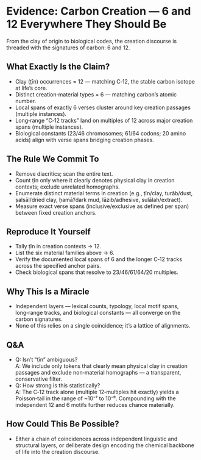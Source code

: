 # Evidence: Carbon Creation — 6 and 12 Everywhere They Should Be

From the clay of origin to biological codes, the creation discourse is threaded with the signatures of carbon: 6 and 12.

## What Exactly Is the Claim?
- Clay (ṭīn) occurrences = 12 — matching C‑12, the stable carbon isotope at life’s core.
- Distinct creation‑material types = 6 — matching carbon’s atomic number.
- Local spans of exactly 6 verses cluster around key creation passages (multiple instances).
- Long‑range “C‑12 tracks” land on multiples of 12 across major creation spans (multiple instances).
- Biological constants (23/46 chromosomes; 61/64 codons; 20 amino acids) align with verse spans bridging creation phases.

## The Rule We Commit To
- Remove diacritics; scan the entire text.
- Count ṭīn only where it clearly denotes physical clay in creation contexts; exclude unrelated homographs.
- Enumerate distinct material terms in creation (e.g., ṭīn/clay, turāb/dust, ṣalṣāl/dried clay, ḥamā’/dark mud, lāzib/adhesive, sulālah/extract).
- Measure exact verse spans (inclusive/exclusive as defined per span) between fixed creation anchors.

## Reproduce It Yourself
- Tally ṭīn in creation contexts → 12.
- List the six material families above → 6.
- Verify the documented local spans of 6 and the longer C‑12 tracks across the specified anchor pairs.
- Check biological spans that resolve to 23/46/61/64/20 multiples.

## Why This Is a Miracle
- Independent layers — lexical counts, typology, local motif spans, long‑range tracks, and biological constants — all converge on the carbon signatures.
- None of this relies on a single coincidence; it’s a lattice of alignments.

## Q&A
- Q: Isn’t “ṭīn” ambiguous?  
  A: We include only tokens that clearly mean physical clay in creation passages and exclude non‑material homographs — a transparent, conservative filter.
- Q: How strong is this statistically?  
  A: The C‑12 track alone (multiple 12‑multiples hit exactly) yields a Poisson‑tail in the range of ~10⁻⁷ to 10⁻⁹. Compounding with the independent 12 and 6 motifs further reduces chance materially.

## How Could This Be Possible?
- Either a chain of coincidences across independent linguistic and structural layers, or deliberate design encoding the chemical backbone of life into the creation discourse.
